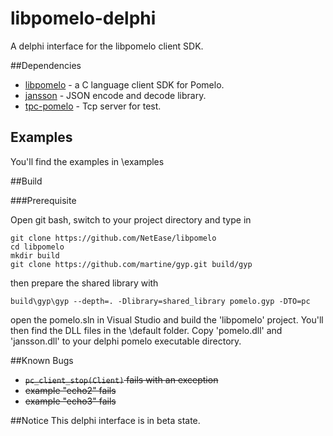 libpomelo-delphi
================

A delphi interface for the libpomelo client SDK.

##Dependencies

* [libpomelo](https://github.com/NetEase/libpomelo) - a C language client SDK for Pomelo.
* [jansson](https://github.com/akheron/jansson) - JSON encode and decode library.
* [tpc-pomelo](https://github.com/changchang/tcp-pomelo) - Tcp server for test.

 
## Examples

You'll find the examples in \examples

##Build

###Prerequisite

Open git bash, switch to your project directory and type in

```
git clone https://github.com/NetEase/libpomelo
cd libpomelo
mkdir build
git clone https://github.com/martine/gyp.git build/gyp
```    

then prepare the shared library with

```
build\gyp\gyp --depth=. -Dlibrary=shared_library pomelo.gyp -DTO=pc
``` 

open the pomelo.sln in Visual Studio and build the 'libpomelo' project. You'll then find the DLL files in the \default folder. Copy 'pomelo.dll' and 'jansson.dll' to your delphi pomelo executable directory.

##Known Bugs
* ~~```pc_client_stop(Client)``` fails with an exception~~
* ~~example "echo2" fails~~
* ~~example "echo3" fails~~

##Notice
This delphi interface is in beta state.